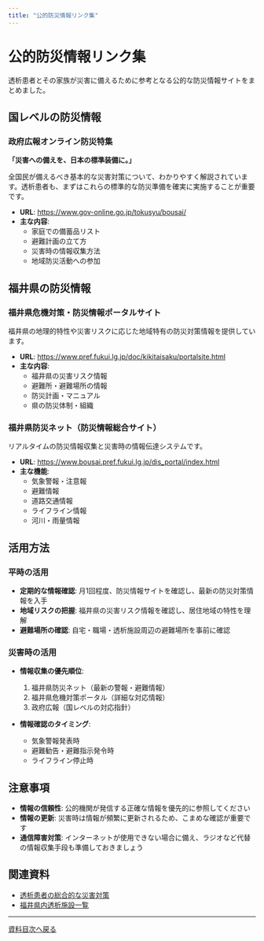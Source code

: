 ```yaml
---
title: "公的防災情報リンク集"
---
```


# 公的防災情報リンク集

透析患者とその家族が災害に備えるために参考となる公的な防災情報サイトをまとめました。

## 国レベルの防災情報

### 政府広報オンライン防災特集
**「災害への備えを、日本の標準装備に。」**

全国民が備えるべき基本的な災害対策について、わかりやすく解説されています。透析患者も、まずはこれらの標準的な防災準備を確実に実施することが重要です。

- **URL**: https://www.gov-online.go.jp/tokusyu/bousai/
- **主な内容**: 
  - 家庭での備蓄品リスト
  - 避難計画の立て方
  - 災害時の情報収集方法
  - 地域防災活動への参加

## 福井県の防災情報

### 福井県危機対策・防災情報ポータルサイト
福井県の地理的特性や災害リスクに応じた地域特有の防災対策情報を提供しています。

- **URL**: https://www.pref.fukui.lg.jp/doc/kikitaisaku/portalsite.html
- **主な内容**:
  - 福井県の災害リスク情報
  - 避難所・避難場所の情報
  - 防災計画・マニュアル
  - 県の防災体制・組織

### 福井県防災ネット（防災情報総合サイト）
リアルタイムの防災情報収集と災害時の情報伝達システムです。

- **URL**: https://www.bousai.pref.fukui.lg.jp/dis_portal/index.html
- **主な機能**:
  - 気象警報・注意報
  - 避難情報
  - 道路交通情報
  - ライフライン情報
  - 河川・雨量情報

## 活用方法

### 平時の活用
- **定期的な情報確認**: 月1回程度、防災情報サイトを確認し、最新の防災対策情報を入手
- **地域リスクの把握**: 福井県の災害リスク情報を確認し、居住地域の特性を理解
- **避難場所の確認**: 自宅・職場・透析施設周辺の避難場所を事前に確認

### 災害時の活用
- **情報収集の優先順位**: 
  1. 福井県防災ネット（最新の警報・避難情報）
  2. 福井県危機対策ポータル（詳細な対応情報）
  3. 政府広報（国レベルの対応指針）

- **情報確認のタイミング**: 
  - 気象警報発表時
  - 避難勧告・避難指示発令時
  - ライフライン停止時

## 注意事項

- **情報の信頼性**: 公的機関が発信する正確な情報を優先的に参照してください
- **情報の更新**: 災害時は情報が頻繁に更新されるため、こまめな確認が重要です
- **通信障害対策**: インターネットが使用できない場合に備え、ラジオなど代替の情報収集手段も準備しておきましょう

## 関連資料

- [透析患者の総合的な災害対策](../000_マニュアル本体/01-各施設の役割と対応.md#透析患者の総合的な災害対策)
- [福井県内透析施設一覧](資料_福井県内透析施設一覧.md)

---
[資料目次へ戻る](../index.md)